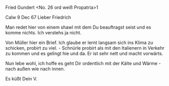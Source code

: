 Fried Gundert
<No. 26 ord weiß Propatria>1

 Calw 9 Dec 67
Lieber Friedrich

Man redet hier von einem shawl mit dem Du beauftragst seist und es komme nichts. Ich verstehs ja nicht.

Von Müller hier ein Brief. Ich glaube er lernt langsam sich ins Klima zu schicken, probirt zu viel. - Schnürle probirt als mit den Italienern in Verkehr zu kommen und es gelingt hie und da. Er ist sehr nett und macht vorwärts.

Nun lebe wohl, ich hoffe es geht Dir ordentlich mit der Kälte und Wärme - nach außen wie nach innen.

 Es küßt
 Dein V.
